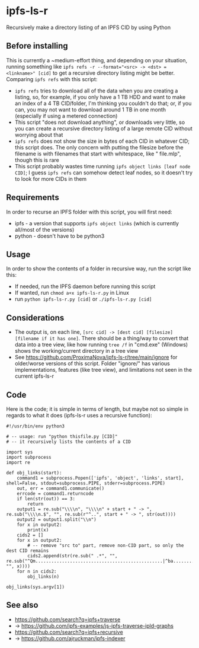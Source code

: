 # ipfs-ls-r
Recursively make a directory listing of an IPFS CID by using Python

## Before installing
This is currently a ~medium-effort thing, and depending on your situation, running something like `ipfs refs -r --format="<src> -> <dst> = <linkname>" [cid]` to get a recursive directory listing might be better. Comparing `ipfs refs` with this script:
- `ipfs refs` tries to download all of the data when you are creating a listing, so, for example, if you only have a 1 TB HDD and want to make an index of a 4 TB CID/folder, I'm thinking you couldn't do that; or, if you can, you may not want to download around 1 TB in one month (especially if using a metered connection)
- This script "does not download anything", or downloads very little, so you can create a recursive directory listing of a large remote CID without worrying about that
- `ipfs refs` does not show the size in bytes of each CID in whatever CID; this script does. The only concern with putting the filesize before the filename is with filenames that start with whitespace, like " file.mlp", though this is rare
- This script probably wastes time running `ipfs object links [leaf node CID]`; I guess `ipfs refs` can somehow detect leaf nodes, so it doesn't try to look for more CIDs in them

## Requirements
In order to recurse an IPFS folder with this script, you will first need:
- ipfs - a version that supports `ipfs object links` (which is currently all/most of the versions)
- python - doesn't have to be python3

## Usage
In order to show the contents of a folder in recursive way, run the script like this:
- If needed, run the IPFS daemon before running this script
- If wanted, run `chmod a+x ipfs-ls-r.py` in Linux
- run `python ipfs-ls-r.py [cid]` or `./ipfs-ls-r.py [cid]`

## Considerations
- The output is, on each line, `[src cid] -> [dest cid] [filesize] [filename if it has one]`. There should be a thing/way to convert that data into a tree view, like how running `tree /f` in "cmd.exe" (Windows) shows the working/current directory in a tree view
- See https://github.com/ProximaNova/ipfs-ls-r/tree/main/ignore for older/worse versions of this script. Folder "ignore/" has various implementations, features (like tree view), and limitations not seen in the current ipfs-ls-r

## Code
Here is the code; it is simple in terms of length, but maybe not so simple in regards to what it does (ipfs-ls-r uses a recursive function):
```
#!/usr/bin/env python3

# -- usage: run "python thisfile.py [CID]"
# -- it recursively lists the contents of a CID

import sys
import subprocess
import re

def obj_links(start):
    command1 = subprocess.Popen(['ipfs', 'object', 'links', start], shell=False, stdout=subprocess.PIPE, stderr=subprocess.PIPE)
    out, err = command1.communicate()
    errcode = command1.returncode
    if len(str(out)) == 3:
        return
    output1 = re.sub("\\\\n", "\\\\n" + start + " -> ", re.sub("\\\\n.$", "", re.sub(r"^..", start + " -> ", str(out))))
    output2 = output1.split("\\n")
    for x in output2:
        print(x)
    cids2 = []
    for x in output2:
        # -- remove "src to" part, remove non-CID part, so only the dest CID remains
        cids2.append(str(re.sub(" .*", "", re.sub("^Qm................................................|^ba.............................................................", "", x))))
    for n in cids2:
        obj_links(n)

obj_links(sys.argv[1])
```

## See also
- https://github.com/search?q=ipfs+traverse
- -> https://github.com/ipfs-examples/js-ipfs-traverse-ipld-graphs
- https://github.com/search?q=ipfs+recursive
- -> https://github.com/ajruckman/ipfs-indexer
